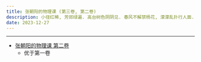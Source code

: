 ```yaml
---
title: 张朝阳的物理课 (第三卷, 第二卷)
description: 小径红稀, 芳郊绿遍. 高台树色阴阴见. 春风不解禁杨花, 濛濛乱扑行人面.
date: 2023-12-27
---
```


------------------

- [张朝阳的物理课 第二卷](https://book.douban.com/subject/36514936/)
  - 优于第一卷

